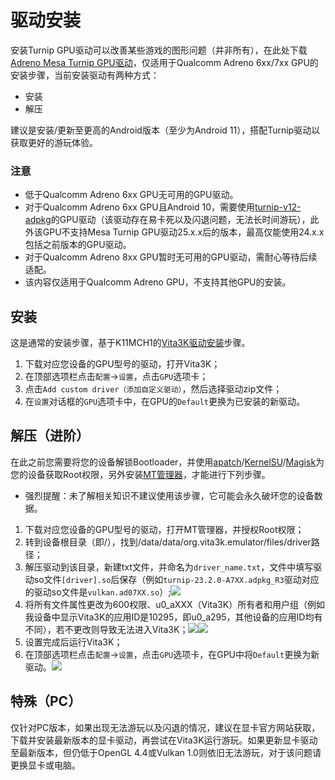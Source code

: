 # 驱动安装
安装Turnip GPU驱动可以改善某些游戏的图形问题（并非所有），在此处下载[Adreno Mesa Turnip GPU驱动](https://github.com/K11MCH1/AdrenoToolsDrivers/releases)，仅适用于Qualcomm Adreno 6xx/7xx GPU的安装步骤，当前安装驱动有两种方式：
- 安装
- 解压

建议是安装/更新至更高的Android版本（至少为Android 11），搭配Turnip驱动以获取更好的游玩体验。

### 注意
- 低于Qualcomm Adreno 6xx GPU无可用的GPU驱动。
- 对于Qualcomm Adreno 6xx GPU且Android 10，需要使用[turnip-v12-adpkg](https://github.com/K11MCH1/AdrenoToolsDrivers/releases/download/Turnip_v12/turnip-v12-adpkg.zip)的GPU驱动（该驱动存在易卡死以及闪退问题，无法长时间游玩），此外该GPU不支持Mesa Turnip GPU驱动25.x.x后的版本，最高仅能使用24.x.x包括之前版本的GPU驱动。
- 对于Qualcomm Adreno 8xx GPU暂时无可用的GPU驱动，需耐心等待后续适配。
- 该内容仅适用于Qualcomm Adreno GPU，不支持其他GPU的安装。

## 安装
这是通常的安装步骤，基于K11MCH1的[Vita3K驱动安装](https://github.com/K11MCH1/AdrenoToolsDrivers/blob/main/docs/vita3k.md)步骤。

1. 下载对应您设备的GPU型号的驱动，打开Vita3K；
2. 在顶部选项栏点击`配置`->`设置`，点击`GPU`选项卡；
3. 点击`Add custom driver（添加自定义驱动）`，然后选择驱动zip文件；
4. 在`设置`对话框的`GPU`选项卡中，在GPU的`Default`更换为已安装的新驱动。

## 解压（进阶）
在此之前您需要将您的设备解锁Bootloader，并使用[apatch](https://github.com/bmax121/APatch/releases)/[KernelSU](https://github.com/tiann/KernelSU/releases)/[Magisk](https://github.com/topjohnwu/Magisk/releases)为您的设备获取Root权限，另外安装[MT管理器](https://mt2.cn/download)，才能进行下列步骤。

- 强烈提醒：未了解相关知识不建议使用该步骤，它可能会永久破坏您的设备数据。

1. 下载对应您设备的GPU型号的驱动，打开MT管理器，并授权Root权限；
2. 转到设备根目录（即/），找到/data/data/org.vita3k.emulator/files/driver路径；
3. 解压驱动到该目录，新建txt文件，并命名为`driver_name.txt`，文件中填写驱动so文件`[driver].so`后保存（例如`turnip-23.2.0-A7XX.adpkg_R3`驱动对应的驱动so文件是`vulkan.ad07XX.so`）;![](https://github.com/Croden1999/Vita3K-quick-guide/assets/61804715/f885b096-34ec-439f-b71c-9f1437a6c732)
4. 将所有文件属性更改为600权限、u0_aXXX（Vita3K）所有者和用户组（例如我设备中显示Vita3K的应用ID是10295，即u0_a295，其他设备的应用ID均有不同），若不更改则导致无法进入Vita3K；![](https://github.com/Croden1999/Vita3K-quick-guide/assets/61804715/9b339ef5-1946-40ee-a842-a5a719537d68)![](https://github.com/Croden1999/Vita3K-quick-guide/assets/61804715/b25e84f1-c239-4810-aeee-d3fc909d3388)
5. 设置完成后运行Vita3K；
6. 在顶部选项栏点击`配置`->`设置`，点击`GPU`选项卡，在GPU中将`Default`更换为新驱动。![](https://github.com/Croden1999/Vita3K-quick-guide/assets/61804715/b98ff44b-9554-4282-be41-8b0f9ba6432a)

## 特殊（PC）
仅针对PC版本，如果出现无法游玩以及闪退的情况，建议在显卡官方网站获取，下载并安装最新版本的显卡驱动，再尝试在Vita3K运行游玩。如果更新显卡驱动至最新版本，但仍低于OpenGL 4.4或Vulkan 1.0则依旧无法游玩，对于该问题请更换显卡或电脑。
